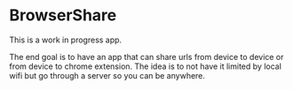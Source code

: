 # BrowserShare
This is a work in progress app.

The end goal is to have an app that can share urls from device to device or from device to chrome extension.
The idea is to not have it limited by local wifi but go through a server so you can be anywhere. 

